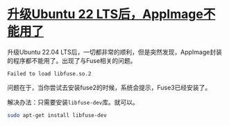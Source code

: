 # [升级Ubuntu 22 LTS后，AppImage不能用了](https://github.com/gnimg/gitblog/issues/16)

升级Ubuntu 22.04 LTS后，一切都非常的顺利，但是突然发现，AppImage封装的程序都不能用了。出现了与Fuse相关的问题。

`Failed to load libfuse.so.2`

问题在于，当你尝试去安装fuse2的时候，系统会提示，Fuse3已经安装了。

解决办法：只需要安装`libfuse-dev`库。就可以。

```bash
sudo apt-get install libfuse-dev
```
